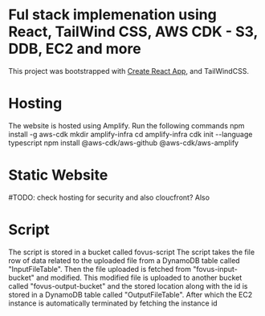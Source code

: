 # Ful stack implemenation using React, TailWind CSS, AWS CDK - S3, DDB, EC2 and more

This project was bootstrapped with [Create React App](https://github.com/facebook/create-react-app), and TailWindCSS.

# Hosting
The website is hosted using Amplify. 
Run the following commands
npm install -g aws-cdk
mkdir amplify-infra
cd amplify-infra
cdk init --language typescript
npm install @aws-cdk/aws-github @aws-cdk/aws-amplify

# Static Website

#TODO: check hosting for security and also cloucfront? Also

# Script 
The script is stored in a bucket called fovus-script
The script takes the file row of data related to the uploaded file from a DynamoDB table called "InputFileTable".
Then the file uploaded is fetched from "fovus-input-bucket" and modified.
This modified file is uploaded to another bucket called "fovus-output-bucket" and the stored location along with the id is stored in a DynamoDB table called "OutputFileTable".
After which the EC2 instance is automatically terminated by fetching the instance id
